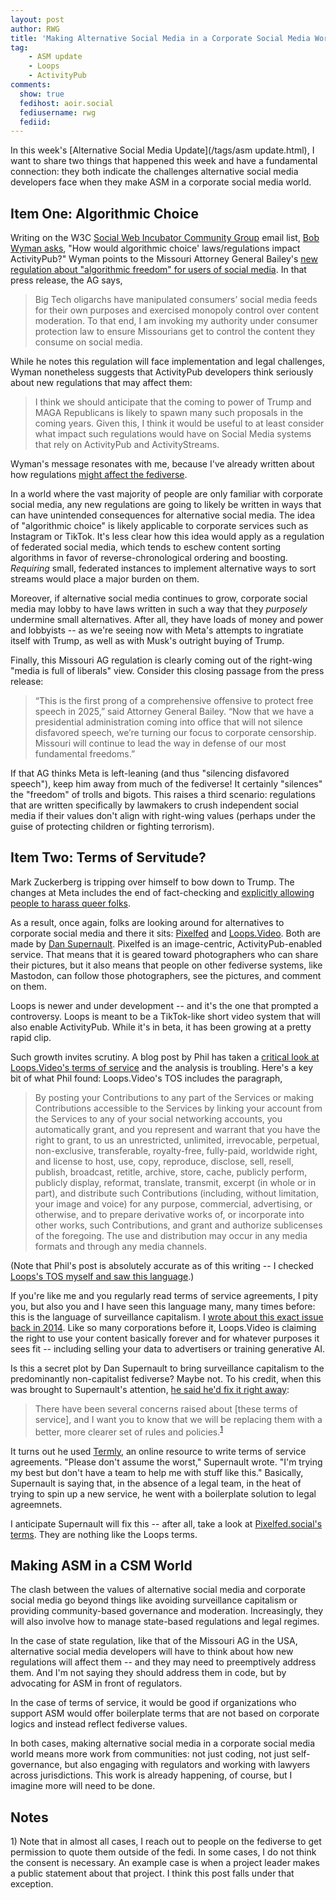 ```yaml
---
layout: post
author: RWG
title: 'Making Alternative Social Media in a Corporate Social Media World'
tag:
    - ASM update
    - Loops
    - ActivityPub
comments: 
  show: true
  fedihost: aoir.social
  fediusername: rwg
  fediid:
---
```

In this week's [Alternative Social Media Update](/tags/asm update.html), I want to share two things that happened this week and have a fundamental connection: they both indicate the challenges alternative social media developers face when they make ASM in a corporate social media world.

<!-- more -->
## Item One: Algorithmic Choice

Writing on the W3C [Social Web Incubator Community Group](https://www.w3.org/community/socialcg/) email list, [Bob Wyman asks](https://lists.w3.org/Archives/Public/public-swicg/2025Jan/0016.html), "How would algorithmic choice' laws/regulations impact ActivityPub?" Wyman points to the Missouri Attorney General Bailey's [new regulation about "algorithmic freedom" for users of social media](https://ago.mo.gov/attorney-general-bailey-promulgates-regulation-securing-algorithmic-freedom-for-social-media-users/). In that press release, the AG says,

>Big Tech oligarchs have manipulated consumers’ social media feeds for their own purposes and exercised monopoly control over content moderation. To that end, I am invoking my authority under consumer protection law to ensure Missourians get to control the content they consume on social media.

While he notes this regulation will face implementation and legal challenges, Wyman nonetheless suggests that ActivityPub developers think seriously about new regulations that may affect them:

> I think we should anticipate that the coming
to power of Trump and MAGA Republicans is likely to spawn many such
proposals in the coming years. Given this, I think it would be useful to at
least consider what impact such regulations would have on Social Media
systems that rely on ActivityPub and ActivityStreams.

Wyman's message resonates with me, because I've already written about how regulations [might affect the fediverse](/2024/04/10/Online-Harms-Act.html). 

In a world where the vast majority of people are only familiar with corporate social media, any new regulations are going to likely be written in ways that can have unintended consequences for alternative social media. The idea of "algorithmic choice" is likely applicable to corporate services such as Instagram or TikTok. It's less clear how this idea would apply as a regulation of federated social media, which tends to eschew content sorting algorithms in favor of reverse-chronological ordering and boosting. _Requiring_ small, federated instances to implement alternative ways to sort streams would place a major burden on them.

Moreover, if alternative social media continues to grow, corporate social media may lobby to have laws written in such a way that they _purposely_ undermine small alternatives. After all, they have loads of money and power and lobbyists -- as we're seeing now with Meta's attempts to ingratiate itself with Trump, as well as with Musk's outright buying of Trump.

Finally, this Missouri AG regulation is clearly coming out of the right-wing "media is full of liberals" view. Consider this closing passage from the press release:

>“This is the first prong of a comprehensive offensive to protect free speech in 2025,” said Attorney General Bailey. “Now that we have a presidential administration coming into office that will not silence disfavored speech, we’re turning our focus to corporate censorship. Missouri will continue to lead the way in defense of our most fundamental freedoms.”

If that AG thinks Meta is left-leaning (and thus "silencing disfavored speech"), keep him away from much of the fediverse! It certainly "silences" the "freedom" of trolls and bigots. This raises a third scenario: regulations that are written specifically by lawmakers to crush independent social media if their values don't align with right-wing values (perhaps under the guise of protecting children or fighting terrorism).

## Item Two: Terms of Servitude?
Mark Zuckerberg is tripping over himself to bow down to Trump. The changes at Meta includes the end of fact-checking and [explicitly allowing people to harass queer folks](https://www.404media.co/its-total-chaos-internally-at-meta-right-now-employees-protest-zuckerbergs-anti-lgbtq-changes/). 

As a result, once again, folks are looking around for alternatives to corporate social media and there it sits: [Pixelfed](https://loops.video/) and [Loops.Video](https://loops.video/). Both are made by [Dan Supernault](https://dansup.com/). Pixelfed is an image-centric, ActivityPub-enabled service. That means that it is geared toward photographers who can share their pictures, but it also means that people on other fediverse systems, like Mastodon, can follow those photographers, see the pictures, and comment on them.

Loops is newer and under development -- and it's the one that prompted a controversy. Loops is meant to be a TikTok-like short video system that will also enable ActivityPub. While it's in beta, it has been growing at a pretty rapid clip.

Such growth invites scrutiny. A blog post by Phil has taken a [critical look at Loops.Video's terms of service](https://bajsicki.com/blog/loops-video-terms/) and the analysis is troubling. Here's a key bit of what Phil found: Loops.Video's TOS includes the paragraph,

> By posting your Contributions to any part of the Services or making Contributions accessible to the Services by linking your account from the Services to any of your social networking accounts, you automatically grant, and you represent and warrant that you have the right to grant, to us an unrestricted, unlimited, irrevocable, perpetual, non-exclusive, transferable, royalty-free, fully-paid, worldwide right, and license to host, use, copy, reproduce, disclose, sell, resell, publish, broadcast, retitle, archive, store, cache, publicly perform, publicly display, reformat, translate, transmit, excerpt (in whole or in part), and distribute such Contributions (including, without limitation, your image and voice) for any purpose, commercial, advertising, or otherwise, and to prepare derivative works of, or incorporate into other works, such Contributions, and grant and authorize sublicenses of the foregoing. The use and distribution may occur in any media formats and through any media channels.

(Note that Phil's post is absolutely accurate as of this writing -- I checked [Loops's TOS myself and saw this language](https://loops.video/legal/terms-of-service).)

If you're like me and you regularly read terms of service agreements, I pity you, but also you and I have seen this language many, many times before: this is the language of surveillance capitalism. I [wrote about this exact issue back in 2014](https://search.worldcat.org/title/882779130). Like so many corporations before it, Loops.Video is claiming the right to use your content basically forever and for whatever purposes it sees fit -- including selling your data to advertisers or training generative AI.

Is this a secret plot by Dan Supernault to bring surveillance capitalism to the predominantly non-capitalist fediverse? Maybe not. To his credit, when this was brought to Supernault's attention, [he said he'd fix it right away](https://mastodon.social/@dansup/113848396412970536):

> There have been several concerns raised about [these terms of service], and I want you to know that we will be replacing them with a better, more clearer set of rules and policies.<sup><a href="#note1">1</a></sup>

It turns out he used [Termly](https://termly.io/), an online resource to write terms of service agreements. "Please don't assume the worst," Supernault wrote. "I'm trying my best but don't have a team to help me with stuff like this." Basically, Supernault is saying that, in the absence of a legal team, in the heat of trying to spin up a new service, he went with a boilerplate solution to legal agreemnets. 

I anticipate Supernault will fix this -- after all, take a look at [Pixelfed.social's terms](https://pixelfed.social/site/terms). They are nothing like the Loops terms.

## Making ASM in a CSM World
The clash between the values of alternative social media and corporate social media go beyond things like avoiding surveillance capitalism or providing community-based governance and moderation. Increasingly, they will also involve how to manage state-based regulations and legal regimes. 

In the case of state regulation, like that of the Missouri AG in the USA, alternative social media developers will have to think about how new regulations will affect them -- and they may need to preemptively address them. And I'm not saying they should address them in code, but by advocating for ASM in front of regulators. 

In the case of terms of service, it would be good if organizations who support ASM would offer boilerplate terms that are not based on corporate logics and instead reflect fediverse values.

In both cases, making alternative social media in a corporate social media world means more work from communities: not just coding, not just self-governance, but also engaging with regulators and working with lawyers across jurisdictions. This work is already happening, of course, but I imagine more will need to be done.

## Notes
<p id="note1">1) Note that in almost all cases, I reach out to people on the fediverse to get permission to quote them outside of the fedi. In some cases, I do not think the consent is necessary. An example case is when a project leader makes a public statement about that project. I think this post falls under that exception.</p>
